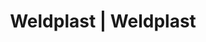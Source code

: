 ---
Filename: "eshop-products-variant233"
Link: "file:/Users/vinayakpatel/Downloads/www.weldplast.cz/eshop_products_compare/add/eshop-products-variant233"
product_name: "null"
product_id: "null"
title: "Weldplast | Weldplast"
product_desc: ""
product_specs: ""
product_downloads: ""
href: ""
p_desc_2: ""
accessories: ""
similar_products: ""
---